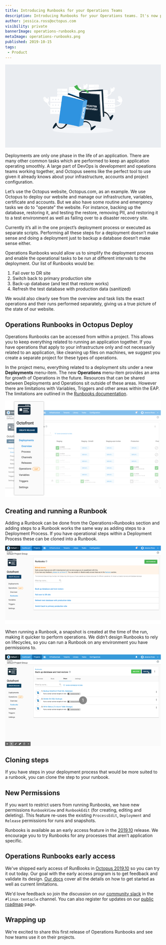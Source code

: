 ```yaml
---
title: Introducing Runbooks for your Operations Teams
description: Introducing Runbooks for your Operations teams. It's now possible to run operations and maintenance tasks like file clean-ups, backup and restore jobs as well as disaster recovery failovers.
author: jessica.ross@octopus.com
visibility: private
bannerImage: operations-runbooks.png
metaImage: operations-runbooks.png
published: 2019-10-15
tags:
 - Product
---
```


![Illustration showing books running (i.e. runbooks) throught a server room](operations-runbooks.png)

Deployments are only one phase in the life of an application. There are many other common tasks which are performed to keep an application operating smoothly. A large part of DevOps is development and opeations teams working together, and Octopus seems like the perfect tool to use given it already knows about your infrastructure, accounts and project configuration.

Let’s use the Octopus website, Octopus.com, as an example. We use Octopus to deploy our website and manage our infrastructure, variables, certificate and accounts. But we also have some routine and emergency tasks we do to "operate" the website. For instance, backing up the database, restoring it, and testing the restore, removing PII, and restoring it to a test environment as well as failing over to a disaster recovery site.

Currently it’s all in the one project’s deployment process or executed as separate scripts. Performing all these steps for a deployment doesn’t make sense and doing a deployment just to backup a database doesn’t make sense either.

Operations Runbooks would allow us to simplify the deployment process and enable the operational tasks to be run at different intervals to the deployment. Our list of Runbooks would be:
1. Fail over to DR site
2. Switch back to primary production site
3. Back-up database (and test that restore works)
4. Refresh the test database with production data (sanitized)

We would also clearly see from the overview and task lists the exact operations and their runs performed separately, giving us a true picture of the state of our website.

## Operations Runbooks in Octopus Deploy

Operations Runbooks can be accessed from within a project. This allows you to keep everything related to running an application together. If you have operations that apply to your infrastructure only and not necessarily related to an application, like cleaning up files on machines, we suggest you create a separate project for these types of operations.

In the project menu, everything related to a deployment sits under a new **Deployments** menu-item. The new **Operations** menu-item provides an area for growth of Operations in the future. Resources that can be shared between Deployments and Operations sit outside of these areas. However there are limitations with Variables, Triggers and other areas within the EAP. The limitations are outlined in the [Runbooks documentation](https://octopus.com/docs/deployment-process/operations-runbooks#current-limitations).

![Screenshot showing the new menu structure within a project](deployments-01.png)

## Creating and running a Runbook

Adding a Runbook can be done from the Operations>Runbooks section and adding steps to a Runbook works the same way as adding steps to a Deployment Process. If you have operational steps within a Deployment Process these can be cloned into a Runbook.

![Screenshot of the Runbooks screen](runbooks-01.png)

When running a Runbook, a snapshot is created at the time of the run, making it quicker to perform operations. We didn’t design Runbooks to rely on lifecycles, so you can run a Runbook on any environment you have permissions to.

![Animated gif of a Runbook being run](running-runbook.gif)

## Cloning steps

If you have steps in your deployment process that would be more suited to a runbook, you can clone the step to your runbook.

## New Permissions

If you want to restrict users from running Runbooks, we have new permissions `RunbookView` and `RunbookEdit` (for creating, editing and deleting). This feature re-uses the existing `ProcessEdit`, `Deployment` and `Release` permissions for runs and snapshots.

Runbooks is available as an early access feature in the [2019.10](#) release. We encourage you to try Runbooks for any processes that aren’t application specific.

## Operations Runbooks early access

We've shipped early access of RunBooks in [Octopus 2019.10](/blog/octopus-release-2019.10/index.md) so you can try it out today. Our goal with the early access program is to get feedback and validate its design. [Our docs](https://octopus.com/docs/deployment-process/operations-runbooks) cover all the details on how to get started as well as current limitations. 

We'd love feedback so join the discussion on our [community slack](https://octopus.com/slack) in the `#linux-tentacle` channel. You can also register for updates on our [public roadmap](https://octopus.com/company/roadmap) page.

## Wrapping up

We're excited to share this first release of Operations Runbooks and see how teams use it on their projects. 
